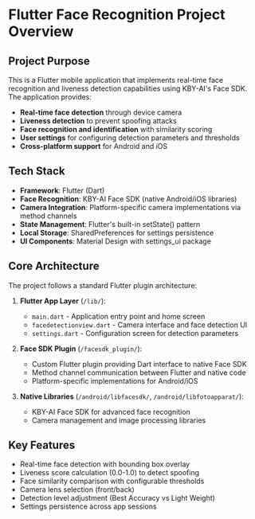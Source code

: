 # Flutter Face Recognition Project Overview

## Project Purpose
This is a Flutter mobile application that implements real-time face recognition and liveness detection capabilities using KBY-AI's Face SDK. The application provides:

- **Real-time face detection** through device camera
- **Liveness detection** to prevent spoofing attacks 
- **Face recognition and identification** with similarity scoring
- **User settings** for configuring detection parameters and thresholds
- **Cross-platform support** for Android and iOS

## Tech Stack
- **Framework**: Flutter (Dart)
- **Face Recognition**: KBY-AI Face SDK (native Android/iOS libraries)
- **Camera Integration**: Platform-specific camera implementations via method channels
- **State Management**: Flutter's built-in setState() pattern
- **Local Storage**: SharedPreferences for settings persistence
- **UI Components**: Material Design with settings_ui package

## Core Architecture
The project follows a standard Flutter plugin architecture:

1. **Flutter App Layer** (`/lib/`):
   - `main.dart` - Application entry point and home screen
   - `facedetectionview.dart` - Camera interface and face detection UI
   - `settings.dart` - Configuration screen for detection parameters

2. **Face SDK Plugin** (`/facesdk_plugin/`):
   - Custom Flutter plugin providing Dart interface to native Face SDK
   - Method channel communication between Flutter and native code
   - Platform-specific implementations for Android/iOS

3. **Native Libraries** (`/android/libfacesdk/`, `/android/libfotoapparat/`):
   - KBY-AI Face SDK for advanced face recognition
   - Camera management and image processing libraries

## Key Features
- Real-time face detection with bounding box overlay
- Liveness score calculation (0.0-1.0) to detect spoofing
- Face similarity comparison with configurable thresholds
- Camera lens selection (front/back)
- Detection level adjustment (Best Accuracy vs Light Weight)
- Settings persistence across app sessions